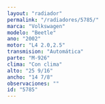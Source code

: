 ```yaml
---
layout: "radiador"
permalink: "/radiadores/5785/"
marca: "Volkswagen"
modelo: "Beetle"
ano: "2002"
motor: "L4 2.0,2.5"
transmision: "Automática"
parte: "M-926"
clima: "Con clima"
alto: "25 9/16"
ancho: "14 7/8"
observaciones: ""
id: "5785"
---
```


